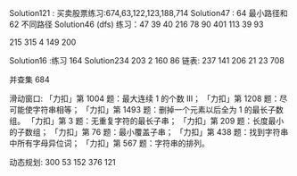 Solution121 : 买卖股票练习:674,63,122,123,188,714
Solution47 : 64 最小路径和 62 不同路径
Solution46 (dfs) 练习：47 39 40 216 78 90 401 113 39 93

215 315 4 149 200

Solution16 :练习 164
Solution234 203 2 160 86 链表: 237 141 206 21 23 708

并查集 684


滑动窗口:
「力扣」第 1004 题：最大连续 1 的个数 III；
「力扣」第 1208 题：尽可能使字符串相等；
「力扣」第 1493 题：删掉一个元素以后全为 1 的最长子数组。
「力扣」第 3 题：无重复字符的最长子串；
「力扣」第 209 题：长度最小的子数组；
「力扣」第 76 题：最小覆盖子串；
「力扣」第 438 题：找到字符串中所有字母异位词；
「力扣」第 567 题：字符串的排列。


动态规划:
300
53
152
376
121



